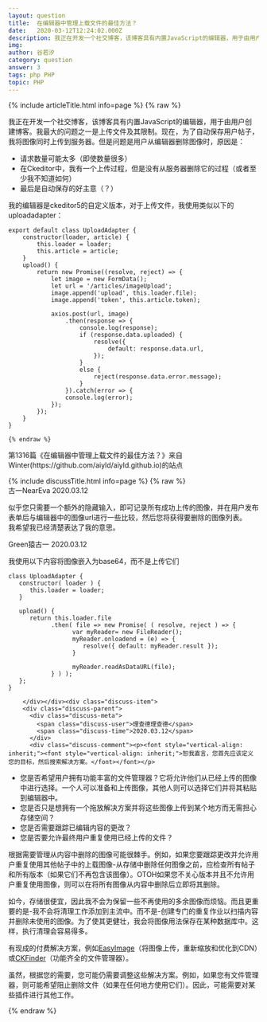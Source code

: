 ```yaml
---
layout: question
title:  在编辑器中管理上载文件的最佳方法？
date:   2020-03-12T12:24:02.000Z
description: 我正在开发一个社交博客，该博客具有内置JavaScript的编辑器，用于由用户创建博客。我最大的问题之一是上传文件及其限制。现在，为了自动保存用户帖子，我...
img: 
author: 谷若汐
category: question
answer: 3
tags: php PHP
topic: PHP
---
```

<div class="article-root">
  <div class="article">
    {% include articleTitle.html info=page %}
    {% raw %}
    <div class="article-content"><p><font style="vertical-align: inherit;"><font style="vertical-align: inherit;">我正在开发一个社交博客，该博客具有内置JavaScript的编辑器，用于由用户创建博客。</font><font style="vertical-align: inherit;">我最大的问题之一是上传文件及其限制。</font><font style="vertical-align: inherit;">现在，为了自动保存用户帖子，我将图像同时上传到服务器。</font><font style="vertical-align: inherit;">但是问题是用户从编辑器删除图像时，原因是：</font></font></p>

<ul>
<li><font style="vertical-align: inherit;"><font style="vertical-align: inherit;">请求数量可能太多（即使数量很多）</font></font></li>
<li><font style="vertical-align: inherit;"><font style="vertical-align: inherit;">在Ckeditor中，我有一个上传过程，但是没有从服务器删除它的过程（或者至少我不知道如何）</font></font></li>
<li><font style="vertical-align: inherit;"><font style="vertical-align: inherit;">最后是自动保存的好主意（？） </font></font></li>
</ul>

<p><font style="vertical-align: inherit;"><font style="vertical-align: inherit;">我的编辑器是ckeditor5的自定义版本，对于上传文件，我使用类似以下的uploadadapter：</font></font></p>

<pre><code>export default class UploadAdapter {<font></font>
    constructor(loader, article) {<font></font>
        this.loader = loader;<font></font>
        this.article = article;<font></font>
    }<font></font>
    upload() {<font></font>
        return new Promise((resolve, reject) =&gt; {<font></font>
            let image = new FormData();<font></font>
            let url = '/articles/imageUpload';<font></font>
            image.append('upload', this.loader.file);<font></font>
            image.append('token', this.article.token);<font></font>
<font></font>
            axios.post(url, image)<font></font>
                .then(response =&gt; {<font></font>
                    console.log(response);<font></font>
                    if (response.data.uploaded) {<font></font>
                        resolve({<font></font>
                            default: response.data.url,<font></font>
                        });<font></font>
                    }<font></font>
                    else {<font></font>
                        reject(response.data.error.message);<font></font>
                    }<font></font>
                }).catch(error =&gt; {<font></font>
                console.log(error);<font></font>
            });<font></font>
        });<font></font>
    }<font></font>
}<font></font>
</code></pre></div>
    {% endraw %}
  </div>
  <p class="winter_mark">第1316篇《在编辑器中管理上载文件的最佳方法？》来自Winter(https://github.com/aiyld/aiyld.github.io)的站点</p>
  <div class="discuss-wrapper">
    {% include discussTitle.html info=page %}
    {% raw %}
    <div class="discuss-item">
        <div class="discuss-parent">
          <div class="discuss-meta">
            <span class="discuss-user">古一NearEva</span>
            <span class="discuss-time">2020.03.12</span>
          </div>
          <div class="discuss-comment"><p><font style="vertical-align: inherit;"><font style="vertical-align: inherit;">似乎您只需要一个额外的隐藏输入，即可记录所有成功上传的图像，并在用户发布表单后与编辑器中的图像url进行一些比较，然后您将获得要删除的图像列表。</font></font><br><font style="vertical-align: inherit;"><font style="vertical-align: inherit;">
我希望我已经清楚表达了我的意思。</font></font></p></div>
        </div></div><div class="discuss-item">
        <div class="discuss-parent">
          <div class="discuss-meta">
            <span class="discuss-user">Green猿古一</span>
            <span class="discuss-time">2020.03.12</span>
          </div>
          <div class="discuss-comment"><p><font style="vertical-align: inherit;"><font style="vertical-align: inherit;">我使用以下内容将图像嵌入为base64，而不是上传它们</font></font></p>

<pre><code>class UploadAdapter {<font></font>
   constructor( loader ) {<font></font>
      this.loader = loader;<font></font>
   }<font></font>
<font></font>
   upload() {<font></font>
      return this.loader.file<font></font>
            .then( file =&gt; new Promise( ( resolve, reject ) =&gt; {<font></font>
                  var myReader= new FileReader();<font></font>
                  myReader.onloadend = (e) =&gt; {<font></font>
                     resolve({ default: myReader.result });<font></font>
                  }<font></font>
<font></font>
                  myReader.readAsDataURL(file);<font></font>
            } ) );<font></font>
   };<font></font>
}<font></font>
</code></pre></div>
        </div></div><div class="discuss-item">
        <div class="discuss-parent">
          <div class="discuss-meta">
            <span class="discuss-user">理查德理查德</span>
            <span class="discuss-time">2020.03.12</span>
          </div>
          <div class="discuss-comment"><p><font style="vertical-align: inherit;"><font style="vertical-align: inherit;">恕我直言，您首先应该定义您的目标，然后搜索解决方案。</font></font></p>

<ul>
<li><font style="vertical-align: inherit;"><font style="vertical-align: inherit;">您是否希望用户拥有功能丰富的文件管理器？</font><font style="vertical-align: inherit;">它将允许他们从已经上传的图像中进行选择。</font><font style="vertical-align: inherit;">一个人可以准备和上传图像，其他人则可以选择它们并将其粘贴到编辑器中。</font></font></li>
<li><font style="vertical-align: inherit;"><font style="vertical-align: inherit;">您是否只是想拥有一个拖放解决方案并将这些图像上传到某个地方而无需担心存储空间？</font></font></li>
<li><font style="vertical-align: inherit;"><font style="vertical-align: inherit;">您是否需要跟踪已编辑内容的更改？</font></font></li>
<li><font style="vertical-align: inherit;"><font style="vertical-align: inherit;">您是否要允许最终用户重复使用已经上传的文件？</font></font></li>
</ul>

<p><font style="vertical-align: inherit;"><font style="vertical-align: inherit;">根据需要管理从内容中删除的图像可能很棘手。</font><font style="vertical-align: inherit;">例如，如果您要跟踪更改并允许用户重复使用其他帖子中的上载图像-从存储中删除任何图像之前，应检查所有帖子和所有版本（如果它们不再包含该图像）。</font><font style="vertical-align: inherit;">OTOH如果您不关心版本并且不允许用户重复使用图像，则可以在将所有图像从内容中删除后立即将其删除。</font></font></p>

<p><font style="vertical-align: inherit;"><font style="vertical-align: inherit;">如今，存储很便宜，因此我不会为保留一些不再使用的多余图像而烦恼。</font><font style="vertical-align: inherit;">而且更重要的是-我不会将清理工作添加到主流中。</font><font style="vertical-align: inherit;">而不是-创建专门的重复作业以扫描内容并删除未使用的图像。</font><font style="vertical-align: inherit;">为了使其更健壮，我会将图像用法保存在某种数据库中。</font><font style="vertical-align: inherit;">这样，执行清理会容易得多。</font></font></p>

<p><font style="vertical-align: inherit;"><font style="vertical-align: inherit;">有现成的付费解决方案，例如</font></font><a href="https://ckeditor.com/ckeditor-cloud-services/easy-image/" rel="nofollow noreferrer"><font style="vertical-align: inherit;"><font style="vertical-align: inherit;">EasyImage</font></font></a><font style="vertical-align: inherit;"><font style="vertical-align: inherit;">（将图像上传，重新缩放和优化到CDN）或</font></font><a href="https://ckeditor.com/ckfinder/" rel="nofollow noreferrer"><font style="vertical-align: inherit;"><font style="vertical-align: inherit;">CKFinder</font></font></a><font style="vertical-align: inherit;"><font style="vertical-align: inherit;">（功能齐全的文件管理器）。</font></font></p>

<p><font style="vertical-align: inherit;"><font style="vertical-align: inherit;">虽然，根据您的需要，您可能仍需要调整这些解决方案。</font><font style="vertical-align: inherit;">例如，如果您有文件管理器，则可能希望阻止删除文件（如果在任何地方使用它们）。</font><font style="vertical-align: inherit;">因此，可能需要对某些插件进行其他工作。</font></font></p></div>
        </div></div>
    {% endraw %}
  </div>
<div>
